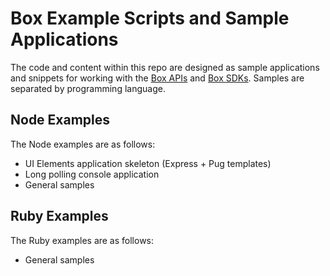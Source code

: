 # Box Example Scripts and Sample Applications
The code and content within this repo are designed as sample applications and snippets for working with the [Box APIs](https://developer.box.com/v2.0/reference) and [Box SDKs](https://developer.box.com/v2.0/page/sdks/). Samples are separated by programming language.

## Node Examples
The Node examples are as follows:
  * UI Elements application skeleton (Express + Pug templates)
  * Long polling console application
  * General samples

## Ruby Examples
The Ruby examples are as follows: 
  * General samples
